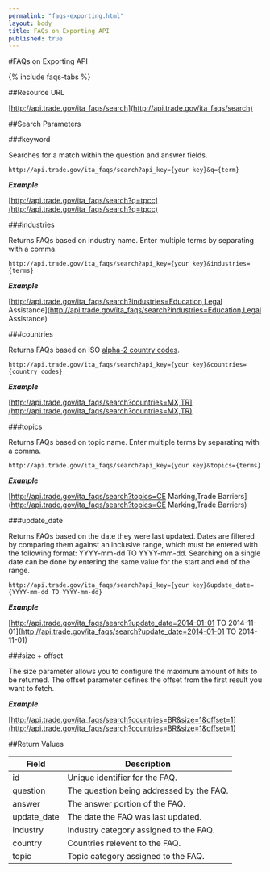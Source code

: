 ```yaml
---
permalink: "faqs-exporting.html"
layout: body
title: FAQs on Exporting API
published: true
---
```


#FAQs on Exporting API

{% include faqs-tabs %}

##Resource URL

[http://api.trade.gov/ita_faqs/search](http://api.trade.gov/ita_faqs/search)

##Search Parameters

###keyword

Searches for a match within the question and answer fields.

    http://api.trade.gov/ita_faqs/search?api_key={your key}&q={term}

**_Example_**

[http://api.trade.gov/ita_faqs/search?q=tpcc](http://api.trade.gov/ita_faqs/search?q=tpcc)

###industries

Returns FAQs based on industry name.  Enter multiple terms by separating with a comma.

    http://api.trade.gov/ita_faqs/search?api_key={your key}&industries={terms}

**_Example_**

[http://api.trade.gov/ita_faqs/search?industries=Education,Legal Assistance](http://api.trade.gov/ita_faqs/search?industries=Education,Legal Assistance)

###countries

Returns FAQs based on ISO [alpha-2 country codes](http://www.iso.org/iso/home/standards/country_codes/country_names_and_code_elements.htm).

    http://api.trade.gov/ita_faqs/search?api_key={your key}&countries={country codes}

**_Example_**

[http://api.trade.gov/ita_faqs/search?countries=MX,TR](http://api.trade.gov/ita_faqs/search?countries=MX,TR)

###topics

Returns FAQs based on topic name.  Enter multiple terms by separating with a comma.

    http://api.trade.gov/ita_faqs/search?api_key={your key}&topics={terms}

**_Example_**

[http://api.trade.gov/ita_faqs/search?topics=CE Marking,Trade Barriers](http://api.trade.gov/ita_faqs/search?topics=CE Marking,Trade Barriers)

###update_date

Returns FAQs based on the date they were last updated.  Dates are filtered by comparing them against an inclusive range, which must be entered with the following format:  YYYY-mm-dd TO YYYY-mm-dd.  Searching on a single date can be done by entering the same value for the start and end of the range.

    http://api.trade.gov/ita_faqs/search?api_key={your key}&update_date={YYYY-mm-dd TO YYYY-mm-dd}

**_Example_**

[http://api.trade.gov/ita_faqs/search?update_date=2014-01-01 TO 2014-11-01](http://api.trade.gov/ita_faqs/search?update_date=2014-01-01 TO 2014-11-01)

###size + offset

The size parameter allows you to configure the maximum amount of hits to be returned. The offset parameter defines the offset from the first result you want to fetch.

**_Example_**

[http://api.trade.gov/ita_faqs/search?countries=BR&size=1&offset=1](http://api.trade.gov/ita_faqs/search?countries=BR&size=1&offset=1)


##Return Values

| Field              | Description                             |
| ------------------ | --------------------------------------- |
| id                 | Unique identifier for the FAQ.             |
| question         	 | The question being addressed by the FAQ.|
| answer             | The answer portion of the FAQ.  |
| update_date        | The date the FAQ was last updated.  |
| industry           | Industry category assigned to the FAQ. |
| country            | Countries relevent to the FAQ.          |
| topic              | Topic category assigned to the FAQ.      |
